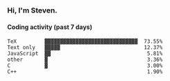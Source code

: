 ### Hi, I'm Steven.

#### Coding activity (past 7 days)
```
TeX         ▓▓▓▓▓▓▓▓▓▓▓▓▓▓▓▓▓▓▓▓▓▓▓▓▓▓▓▓▓▓  73.55%
Text only   ▓▓▓▓▓                           12.37%
JavaScript  ▓▓                               5.81%
other       ▓                                3.36%
C           ▓                                3.00%
C++                                          1.90%
```
